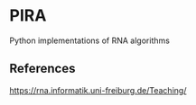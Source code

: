 # PIRA
Python implementations of RNA algorithms


## References

https://rna.informatik.uni-freiburg.de/Teaching/


